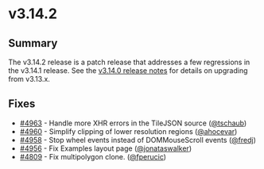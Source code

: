 # v3.14.2

## Summary

The v3.14.2 release is a patch release that addresses a few regressions in the v3.14.1 release.  See the [v3.14.0 release notes](https://github.com/openlayers/ol3/releases/tag/v3.14.0) for details on upgrading from v3.13.x.

## Fixes

* [#4963](https://github.com/openlayers/ol3/pull/4963) - Handle more XHR errors in the TileJSON source ([@tschaub](https://github.com/tschaub))
 * [#4960](https://github.com/openlayers/ol3/pull/4960) - Simplify clipping of lower resolution regions ([@ahocevar](https://github.com/ahocevar))
 * [#4958](https://github.com/openlayers/ol3/pull/4958) - Stop wheel events instead of DOMMouseScroll events ([@fredj](https://github.com/fredj))
 * [#4956](https://github.com/openlayers/ol3/pull/4956) - Fix Examples layout page ([@jonataswalker](https://github.com/jonataswalker))
 * [#4809](https://github.com/openlayers/ol3/pull/4809) - Fix multipolygon clone. ([@fperucic](https://github.com/fperucic))
